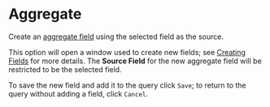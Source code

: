 # Aggregate

Create an [aggregate field](../Field-Types/Aggregate.md) using the selected field as the source.

This option will open a window used to create new fields; see [Creating Fields](../DeepQuery-Details.md#creating-fields) for more details. The **Source Field** for the new aggregate field will be restricted to be the selected field.

To save the new field and add it to the query click `Save`; to return to the query without adding a field, click `Cancel`.